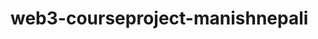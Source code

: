 # web3-courseproject-manishnepali

<!-- # const CameraController = () => {
# const { camera, gl } = useThree();
useEffect(
//      () => {
//         const controls = new OrbitControls(camera, gl.domElement);
//         controls.minDistance = 3;
//         controls.maxDistance = 20;
//         return () => {
//           controls.dispose();
//         };
//      },
//      [camera, gl]
//   );
//   return null;
// }; -->